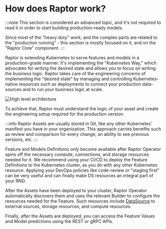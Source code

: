 # How does Raptor work?

:::note
This section is considered an advanced topic, and it's not required to read it in order to start building
production-ready models.

Since most of the "heavy duty" work, and the complex parts are related to the "production running" - this section is
mostly focused on it, and on the "Raptor Core" component.
:::

Raptor is extending Kubernetes to serve features and models in a production-grade manner. It's implementing the
"Kubernetes Way," which advocates for writing the desired state and allows you to focus on writing the business logic.
Raptor takes care of the engineering concerns of implementing the "desired state" by managing and controlling
Kubernetes-native resources such as deployments to connect your production data-sources and to run your business logic
at scale.

![High level architecture](pathname:///assets/high-level-diagram.png)

To achieve that, Raptor must understand the logic of your asset and create the engineering setup required for the
production version.

:::info
Raptor Assets are usually stored in Git, like any other Kubernetes' manifest you have in your organization.
This approach carries benefits such as review and comparison for every change, an ability to see previous versions, etc.
:::

Feature and Models Definitions only become available after Raptor Operator spins off the necessary compute, connections,
and storage resources needed for it.
We recommend using your CI/CD to deploy the Feature Definitions to the Kubernetes cluster, as you do with any other
Kubernetes resource. Applying your DevOps policies like code-review or "staging first" can be very useful and can
finally make DS resources an integral part of your RND.

After the Assets have been deployed to your cluster, Raptor Operator automatically discovers them and uses
the relevant Builder to configure the resources needed for the Feature. Such
resources include [DataSource](/docs/how-it-works/datasources) to external sources, storage
resources, and compute resources.

Finally, after the Assets are deployed, you can access the Feature Values and Model predictions using the REST or gRPC
APIs.